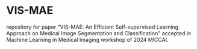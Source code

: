 # VIS-MAE
repository for paper "VIS-MAE: An Efficient Self-supervised Learning Approach on Medical Image Segmentation and Classification" accepted in Machine Learning in Medical Imaging workshop of 2024 MICCAI.
